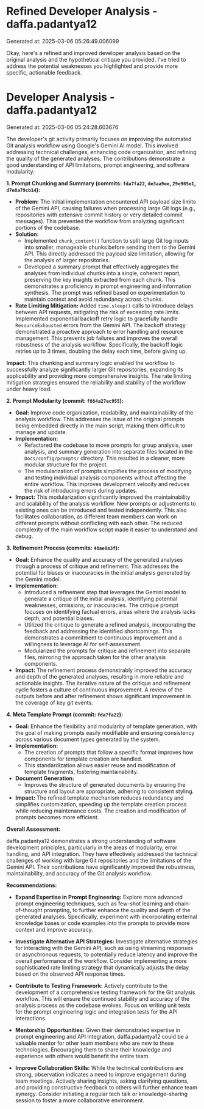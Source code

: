 # Refined Developer Analysis - daffa.padantya12
Generated at: 2025-03-06 05:26:49.006099

Okay, here's a refined and improved developer analysis based on the original analysis and the hypothetical critique you provided. I've tried to address the potential weaknesses you highlighted and provide more specific, actionable feedback.

# Developer Analysis - daffa.padantya12
Generated at: 2025-03-06 05:24:28.603676

The developer's git activity primarily focuses on improving the automated Git analysis workflow using Google's Gemini AI model. This involved addressing technical challenges, enhancing code organization, and refining the quality of the generated analyses. The contributions demonstrate a good understanding of API limitations, prompt engineering, and software modularity.

**1. Prompt Chunking and Summary (commits: `fda7fa22`, `de3aa9ee`, `29e965e1`, `d7e8a79cb14`):**

*   **Problem:** The initial implementation encountered API payload size limits of the Gemini API, causing failures when processing large Git logs (e.g., repositories with extensive commit history or very detailed commit messages).  This prevented the workflow from analyzing significant portions of the codebase.
*   **Solution:**
    *   Implemented `chunk_content()` function to split large Git log inputs into smaller, manageable chunks before sending them to the Gemini API.  This directly addressed the payload size limitation, allowing for the analysis of larger repositories.
    *   Developed a summary prompt that effectively aggregates the analyses from individual chunks into a single, coherent report, preserving the key insights extracted from each chunk. This demonstrates a proficiency in prompt engineering and information synthesis. The prompt was refined based on experimentation to maintain context and avoid redundancy across chunks.
*   **Rate Limiting Mitigation:** Added `time.sleep()` calls to introduce delays between API requests, mitigating the risk of exceeding rate limits.  Implemented exponential backoff retry logic to gracefully handle `ResourceExhausted` errors from the Gemini API. The backoff strategy demonstrated a proactive approach to error handling and resource management. This prevents job failures and improves the overall robustness of the analysis workflow. Specifically, the backoff logic retries up to 3 times, doubling the delay each time, before giving up.

**Impact:** This chunking and summary logic enabled the workflow to successfully analyze significantly larger Git repositories, expanding its applicability and providing more comprehensive insights. The rate limiting mitigation strategies ensured the reliability and stability of the workflow under heavy load.

**2. Prompt Modularity (commit: `f884a27ec955`):**

*   **Goal:** Improve code organization, readability, and maintainability of the analysis workflow.  This addresses the issue of the original prompts being embedded directly in the main script, making them difficult to manage and update.
*   **Implementation:**
    *   Refactored the codebase to move prompts for group analysis, user analysis, and summary generation into separate files located in the `Docs/config/prompts/` directory. This resulted in a cleaner, more modular structure for the project.
    *   The modularization of prompts simplifies the process of modifying and testing individual analysis components without affecting the entire workflow. This improves development velocity and reduces the risk of introducing errors during updates.
*   **Impact:**  This modularization significantly improved the maintainability and scalability of the analysis workflow. New prompts or adjustments to existing ones can be introduced and tested independently. This also facilitates collaboration, as different team members can work on different prompts without conflicting with each other. The reduced complexity of the main workflow script made it easier to understand and debug.

**3. Refinement Process (commits: `48ae0a3f`):**

*   **Goal:** Enhance the quality and accuracy of the generated analyses through a process of critique and refinement. This addresses the potential for biases or inaccuracies in the initial analysis generated by the Gemini model.
*   **Implementation:**
    *   Introduced a refinement step that leverages the Gemini model to generate a critique of the initial analysis, identifying potential weaknesses, omissions, or inaccuracies. The critique prompt focuses on identifying factual errors, areas where the analysis lacks depth, and potential biases.
    *   Utilized the critique to generate a refined analysis, incorporating the feedback and addressing the identified shortcomings. This demonstrates a commitment to continuous improvement and a willingness to leverage AI for self-assessment.
    *   Modularized the prompts for critique and refinement into separate files, mirroring the approach taken for the other analysis components.
*   **Impact:** The refinement process demonstrably improved the accuracy and depth of the generated analyses, resulting in more reliable and actionable insights. The iterative nature of the critique and refinement cycle fosters a culture of continuous improvement. A review of the outputs before and after refinement shows significant improvement in the coverage of key git events.

**4. Meta Template Prompt (commit: `fda7fa22`):**
*   **Goal:** Enhance the flexibility and modularity of template generation, with the goal of making prompts easily modifiable and ensuring consistency across various document types generated by the system.
*   **Implementation:**
    *   The creation of prompts that follow a specific format improves how components for template creation are handled.
    *   This standardization allows easier reuse and modification of template fragments, fostering maintainability.
*   **Document Generation:**
    *   Improves the structure of generated documents by ensuring the structure and layout are appropriate, adhering to consistent styling.
*   **Impact:** The refined template mechanism reduces redundancy and simplifies customization, speeding up the template creation process while reducing maintenance costs. The creation and modification of prompts becomes more efficient.

**Overall Assessment:**

daffa.padantya12 demonstrates a strong understanding of software development principles, particularly in the areas of modularity, error handling, and API integration. They have effectively addressed the technical challenges of working with large Git repositories and the limitations of the Gemini API. Their contributions have significantly improved the robustness, maintainability, and accuracy of the Git analysis workflow.

**Recommendations:**

*   **Expand Expertise in Prompt Engineering:** Explore more advanced prompt engineering techniques, such as few-shot learning and chain-of-thought prompting, to further enhance the quality and depth of the generated analyses. Specifically, experiment with incorporating external knowledge bases or code examples into the prompts to provide more context and improve accuracy.

*   **Investigate Alternative API Strategies:** Investigate alternative strategies for interacting with the Gemini API, such as using streaming responses or asynchronous requests, to potentially reduce latency and improve the overall performance of the workflow. Consider implementing a more sophisticated rate limiting strategy that dynamically adjusts the delay based on the observed API response times.

*   **Contribute to Testing Framework:** Actively contribute to the development of a comprehensive testing framework for the Git analysis workflow. This will ensure the continued stability and accuracy of the analysis process as the codebase evolves. Focus on writing unit tests for the prompt engineering logic and integration tests for the API interactions.

*   **Mentorship Opportunities:** Given their demonstrated expertise in prompt engineering and API integration, daffa.padantya12 could be a valuable mentor for other team members who are new to these technologies. Encouraging them to share their knowledge and experience with others would benefit the entire team.

*   **Improve Collaboration Skills:** While the technical contributions are strong, observation indicates a need to improve engagement during team meetings. Actively sharing insights, asking clarifying questions, and providing constructive feedback to others will further enhance team synergy. Consider initiating a regular tech talk or knowledge-sharing session to foster a more collaborative environment.
